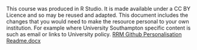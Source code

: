 This course was produced in R Studio. It is made available under a CC BY Licence and so may be reused and adapted.
This document includes the changes that you would need to make the resource personal to your own institution. For example where University Southampton specific content is such as email or links to University policy. [RRM Github Personalisation Readme.docx](https://github.com/user-attachments/files/19604748/RRM.Github.Personalisation.Readme.docx)

